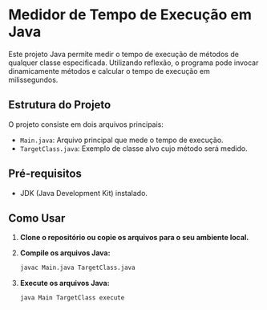 # Medidor de Tempo de Execução em Java

Este projeto Java permite medir o tempo de execução de métodos de qualquer classe especificada. Utilizando reflexão, o programa pode invocar dinamicamente métodos e calcular o tempo de execução em milissegundos.

## Estrutura do Projeto

O projeto consiste em dois arquivos principais:

- `Main.java`: Arquivo principal que mede o tempo de execução.
- `TargetClass.java`: Exemplo de classe alvo cujo método será medido.

## Pré-requisitos

- JDK (Java Development Kit) instalado.

## Como Usar

1. **Clone o repositório ou copie os arquivos para o seu ambiente local.**

2. **Compile os arquivos Java:**

   ```sh
   javac Main.java TargetClass.java
2. **Execute os arquivos Java:**
   ```sh
   java Main TargetClass execute

